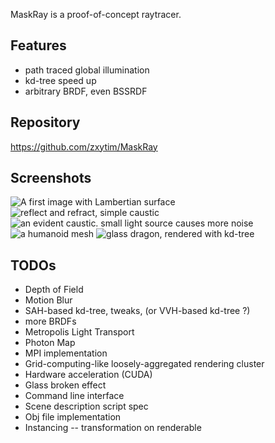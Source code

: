 MaskRay is a proof-of-concept raytracer.

Features
--------
- path traced global illumination
- kd-tree speed up
- arbitrary BRDF, even BSSRDF

Repository
----------
https://github.com/zxytim/MaskRay

Screenshots
-----------
<img class="screenshots" src="http://static.zxytim.com/cg/0-lambertian.png" alt="A first image with Lambertian surface">
<img class="screenshots" src="http://static.zxytim.com/cg/1-reflect-refract-simple-caustic.png" alt="reflect and refract, simple caustic">
<img class="screenshots" src="http://static.zxytim.com/cg/3-evident-caustic.png" alt="an evident caustic. small light source causes more noise">
<img class="screenshots" src="http://static.zxytim.com/cg/4-humanoid.png" alt="a humanoid mesh">
<img class="screenshots" src="http://static.zxytim.com/cg/7-glass-dragon-1280x720.png" alt="glass dragon, rendered with kd-tree">

TODOs
-----
- Depth of Field
- Motion Blur
- SAH-based kd-tree, tweaks, (or VVH-based kd-tree ?)
- more BRDFs
- Metropolis Light Transport
- Photon Map
- MPI implementation
- Grid-computing-like loosely-aggregated rendering cluster
- Hardware acceleration (CUDA)
- Glass broken effect
- Command line interface
- Scene description script spec
- Obj file implementation
- Instancing -- transformation on renderable
